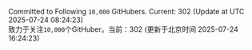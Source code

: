 Committed to Following `10,000` GitHubers. Current: <!-- FOLLOWING_COUNT -->302<!-- FOLLOWING_COUNT --> (Update at UTC <!-- LAST_UPDATED -->2025-07-24 08:24:23<!-- LAST_UPDATED -->)<br>
致力于关注`10,000`个GitHuber。当前：<!-- FOLLOWING_COUNT -->302<!-- FOLLOWING_COUNT --> (更新于北京时间 <!-- LAST_UPDATED_CST -->2025-07-24 16:24:23<!-- LAST_UPDATED_CST -->)
